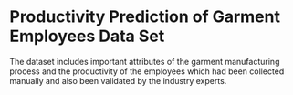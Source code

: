 # Productivity Prediction of Garment Employees Data Set
 The dataset includes important attributes of the garment manufacturing process and the productivity of the employees which had been collected manually and also been validated by the industry experts.
